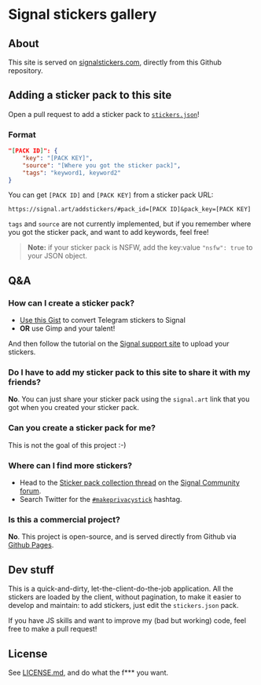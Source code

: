 # Signal stickers gallery

## About

This site is served on [signalstickers.com](https://www.signalstickers.com), directly from this Github repository.

## Adding a sticker pack to this site

Open a pull request to add a sticker pack to [`stickers.json`](https://github.com/romainricard/signalstickers/blob/master/stickers.json)!

### Format

```json
"[PACK ID]": {
    "key": "[PACK KEY]",
    "source": "[Where you got the sticker pack]",
    "tags": "keyword1, keyword2"
}
```

You can get `[PACK ID]` and `[PACK KEY]` from a sticker pack URL:
```
https://signal.art/addstickers/#pack_id=[PACK ID]&pack_key=[PACK KEY]
```

`tags` and `source` are not currently implemented, but if you remember where you got the sticker pack, and want to add keywords, feel free!

> **Note:** if your sticker pack is NSFW, add the key:value `"nsfw": true` to your JSON object.

## Q&A

### How can I create a sticker pack?

+ [Use this Gist](https://gist.github.com/ondondil/4b8564b404696b3255253b467b413de9) to convert Telegram stickers to Signal
+ **OR** use Gimp and your talent!

And then follow the tutorial on the [Signal support site](https://support.signal.org/hc/en-us/articles/360031836512-Stickers#h_c2a0a45b-862f-4d12-9ab1-d9a6844062ca) to upload your stickers.

### Do I have to add my sticker pack to this site to share it with my friends?

**No**. You can just share your sticker pack using the `signal.art` link that you got when you created your sticker pack.

### Can you create a sticker pack for me?

This is not the goal of this project :-)

### Where can I find more stickers?

- Head to the [Sticker pack collection thread](https://community.signalusers.org/t/sticker-pack-collection-thread-makeprivacystick/10650) on the [Signal Community forum](https://community.signalusers.org).
- Search Twitter for the [`#makeprivacystick`](https://twitter.com/hashtag/makeprivacystick) hashtag.

### Is this a commercial project?

**No**. This project is open-source, and is served directly from Github via [Github Pages](https://pages.github.com/).


## Dev stuff

This is a quick-and-dirty, let-the-client-do-the-job application. All the stickers are loaded by the client, without pagination, to make it easier to develop and maintain: to add stickers, just edit the `stickers.json` pack.

If you have JS skills and want to improve my (bad but working) code, feel free to make a pull request!

## License

See [LICENSE.md](LICENSE.md), and do what the f*** you want.
